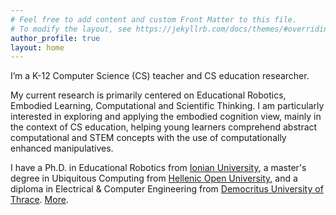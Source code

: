 ```yaml
---
# Feel free to add content and custom Front Matter to this file.
# To modify the layout, see https://jekyllrb.com/docs/themes/#overriding-theme-defaults
author_profile: true
layout: home
---
```

I’m a K-12 Computer Science (CS) teacher and CS education researcher.

My current research is primarily centered on Educational Robotics, Embodied Learning, Computational and Scientific Thinking. I am particularly interested in exploring and applying the embodied cognition view, mainly in the context of CS education, helping young learners comprehend abstract computational and STEM concepts with the use of computationally enhanced manipulatives.

I have a Ph.D. in Educational Robotics from [Ionian University](http://di.ionio.gr/en/), a master's degree in Ubiquitous Computing from [Hellenic Open University](https://sst.eap.gr/en/), and a diploma in Electrical & Computer Engineering from [Democritus University of Thrace](https://www.ee.duth.gr/en/). [More](about).
